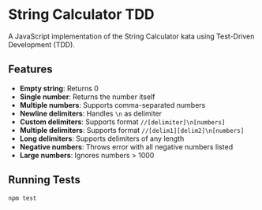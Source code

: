 # String Calculator TDD

A JavaScript implementation of the String Calculator kata using Test-Driven Development (TDD).

## Features

- **Empty string**: Returns 0
- **Single number**: Returns the number itself
- **Multiple numbers**: Supports comma-separated numbers
- **Newline delimiters**: Handles `\n` as delimiter
- **Custom delimiters**: Supports format `//[delimiter]\n[numbers]`
- **Multiple delimiters**: Supports format `//[delim1][delim2]\n[numbers]`
- **Long delimiters**: Supports delimiters of any length
- **Negative numbers**: Throws error with all negative numbers listed
- **Large numbers**: Ignores numbers > 1000

## Running Tests

```bash
npm test
```